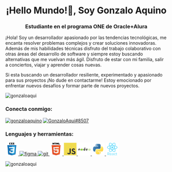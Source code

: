 <h1 align="center">¡Hello Mundo!👋, Soy Gonzalo Aquino</h1>
<h3 align="center">Estudiante en el programa ONE de Oracle+Alura</h3>

<p>¡Hola! Soy un desarrollador apasionado por las tendencias tecnológicas, me encanta resolver problemas complejos y crear soluciones innovadoras. Además de mis habilidades técnicas disfruto del trabajo colaborativo con otras áreas del desarrollo de software y siempre estoy buscando alternativas que me vuelvan más ágil. Disfruto de estar con mi familia, salir a conciertos, viajar y aprender cosas nuevas.

Si esta buscando un desarrollador resiliente, experimentado y apasionado para sus proyectos ¡No dude en contactarme! Estoy emocionado por enfrentar nuevos desafíos y formar parte de nuevos proyectos.</p>

<p align="left"> <img src="https://komarev.com/ghpvc/?username=gonzaloaqui&label=Profile%20views&color=0e75b6&style=flat" alt="gonzaloaqui" /> </p>

<h3 align="left">Conecta conmigo:</h3>
<p align="left">
<a href="https://linkedin.com/in/gonzaloaquino" target="blank"><img align="center" src="https://raw.githubusercontent.com/rahuldkjain/github-profile-readme-generator/master/src/images/icons/Social/linked-in-alt.svg" alt="gonzaloaquino" height="30" width="40" /></a>
<a href="https://discord.gg/GonzaloAqui#8507" target="blank"><img align="center" src="https://raw.githubusercontent.com/rahuldkjain/github-profile-readme-generator/master/src/images/icons/Social/discord.svg" alt="GonzaloAqui#8507" height="30" width="40" /></a>
</p>

<h3 align="left">Lenguajes y herramientas:</h3>
<p align="left"> <a href="https://developer.android.com" target="_blank" rel="noreferrer">   <img src="https://raw.githubusercontent.com/devicons/devicon/master/icons/css3/css3-original-wordmark.svg" alt="css3" width="40" height="40"/> </a> <a href="https://www.figma.com/" target="_blank" rel="noreferrer"> <img src="https://www.vectorlogo.zone/logos/figma/figma-icon.svg" alt="figma" width="40" height="40"/> </a> <a href="https://git-scm.com/" target="_blank" rel="noreferrer"> <img src="https://www.vectorlogo.zone/logos/git-scm/git-scm-icon.svg" alt="git" width="40" height="40"/> </a> <a href="https://www.w3.org/html/" target="_blank" rel="noreferrer"> <img src="https://raw.githubusercontent.com/devicons/devicon/master/icons/html5/html5-original-wordmark.svg" alt="html5" width="40" height="40"/> </a> <a href="https://developer.mozilla.org/en-US/docs/Web/JavaScript" target="_blank" rel="noreferrer"> <img src="https://raw.githubusercontent.com/devicons/devicon/master/icons/javascript/javascript-original.svg" alt="javascript" width="40" height="40"/> </a> <a href="https://www.mongodb.com/" target="_blank" rel="noreferrer">  <a href="https://www.mysql.com/" target="_blank" rel="noreferrer">  <a href="https://nodejs.org" target="_blank" rel="noreferrer"> <img src="https://raw.githubusercontent.com/devicons/devicon/master/icons/nodejs/nodejs-original-wordmark.svg" alt="nodejs" width="40" height="40"/> </a> <a href="https://www.python.org" target="_blank" rel="noreferrer"> <img src="https://raw.githubusercontent.com/devicons/devicon/master/icons/python/python-original.svg" alt="python" width="40" height="40"/> </a> <a href="https://reactjs.org/" target="_blank" rel="noreferrer"> <img src="https://raw.githubusercontent.com/devicons/devicon/master/icons/react/react-original-wordmark.svg" alt="react" width="40" height="40"/> </a> </p>

<p><img align="center" src="https://github-readme-stats.vercel.app/api/top-langs?username=gonzaloaqui&show_icons=true&locale=en&layout=compact" alt="gonzaloaqui" /></p>
